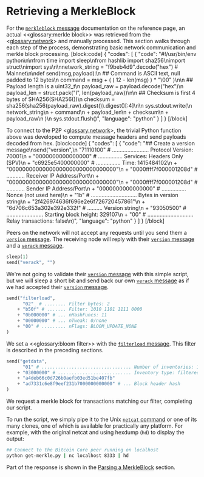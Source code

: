 # Retrieving a MerkleBlock

For the [`merkleblock` message](../ref/core-ref-p2p-network-data-messages.md#merkleblock) documentation on the reference page, an actual <<glossary:merkle block>> was retrieved from the <<glossary:network>> and manually processed.  This section walks through each step of the process, demonstrating basic network communication and merkle block processing.
[block:code]
{
  "codes": [
    {
      "code": "#!/usr/bin/env python\n\nfrom time import sleep\nfrom hashlib import sha256\nimport struct\nimport sys\n\nnetwork_string = \"f9beb4d9\".decode(\"hex\")  # Mainnet\n\ndef send(msg,payload):\n    ## Command is ASCII text, null padded to 12 bytes\n    command = msg + ( ( 12 - len(msg) ) * \"\\00\" )\n\n    ## Payload length is a uint32_t\n    payload_raw = payload.decode(\"hex\")\n    payload_len = struct.pack(\"I\", len(payload_raw))\n\n    ## Checksum is first 4 bytes of SHA256(SHA256(<payload>))\n    checksum = sha256(sha256(payload_raw).digest()).digest()[:4]\n\n    sys.stdout.write(\n        network_string\n        + command\n        + payload_len\n        + checksum\n        + payload_raw\n    )\n    sys.stdout.flush()",
      "language": "python"
    }
  ]
}
[/block]

To connect to the P2P <<glossary:network>>, the trivial Python function above was developed to compute message headers and send payloads decoded from hex.
[block:code]
{
  "codes": [
    {
      "code": "## Create a version message\nsend(\"version\",\n      \"71110100\" # ........................ Protocol Version: 70001\n    + \"0000000000000000\" # ................ Services: Headers Only (SPV)\n    + \"c6925e5400000000\" # ................ Time: 1415484102\n    + \"00000000000000000000000000000000\"\n    + \"0000ffff7f000001208d\" # ............ Receiver IP Address/Port\n    + \"00000000000000000000000000000000\"\n    + \"0000ffff7f000001208d\" # ............ Sender IP Address/Port\n    + \"0000000000000000\" # ................ Nonce (not used here)\n    + \"1b\" # .............................. Bytes in version string\n    + \"2f426974636f696e2e6f726720457861\"\n    + \"6d706c653a302e392e332f\" # .......... Version string\n    + \"93050500\" # ........................ Starting block height: 329107\n    + \"00\" # .............................. Relay transactions: false\n)",
      "language": "python"
    }
  ]
}
[/block]

Peers on the network will not accept any requests until you send them a [`version` message](../ref/core-ref-p2p-network-control-messages.md#version). The receiving node will reply with their [`version` message](../ref/core-ref-p2p-network-control-messages.md#version) and a [`verack` message](../ref/core-ref-p2p-network-control-messages.md#verack).

``` python
sleep(1)
send("verack", "")
```

We're not going to validate their [`version` message](../ref/core-ref-p2p-network-control-messages.md#version) with this simple script, but we will sleep a short bit and send back our own [`verack` message](../ref/core-ref-p2p-network-control-messages.md#verack) as if we had accepted their [`version` message](../ref/core-ref-p2p-network-control-messages.md#version).

``` python
send("filterload",
      "02"  # ........ Filter bytes: 2
    + "b50f" # ....... Filter: 1010 1101 1111 0000
    + "0b000000" # ... nHashFuncs: 11
    + "00000000" # ... nTweak: 0/none
    + "00" # ......... nFlags: BLOOM_UPDATE_NONE
)
```

We set a <<glossary:bloom filter>> with the [`filterload` message](../ref/core-ref-p2p-network-control-messages.md#filterload). This filter is described in the preceding sections.

``` python
send("getdata",
      "01" # ................................. Number of inventories: 1
    + "03000000" # ........................... Inventory type: filtered block
    + "a4deb66c0d726b0aefb03ed51be407fb"
    + "ad7331c6e8f9eef231b7000000000000" # ... Block header hash
)
```

We request a merkle block for transactions matching our filter, completing our script.

To run the script, we simply pipe it to the Unix [`netcat` command](https://en.wikipedia.org/wiki/Netcat) or one of its many clones, one of which is available for practically any platform. For example, with the original netcat and using hexdump (`hd`) to display the output:

``` bash
## Connect to the Bitcoin Core peer running on localhost
python get-merkle.py | nc localhost 8333 | hd
```

Part of the response is shown in the [Parsing a MerkleBlock](core-examples-p2p-network-parsing-a-merkleblock) section.